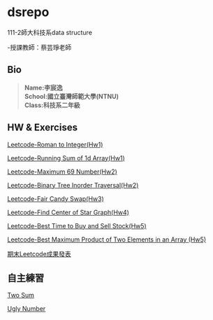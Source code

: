 # dsrepo

111-2師大科技系data structure

-授課教師：蔡芸琤老師

## Bio  
>**Name:李宸逸**  
>**School:國立臺灣師範大學(NTNU)**  
>**Class:科技系二年級**  

## HW & Exercises

[Leetcode-Roman to Integer(Hw1)](https://youtu.be/N-W8owIbUX4)

[Leetcode-Running Sum of 1d Array(Hw1)](https://youtu.be/Wrccv631H0I)

[Leetcode-Maximum 69 Number(Hw2)](https://youtu.be/-C-j_RLZ0c4)

[Leetcode-Binary Tree Inorder Traversal(Hw2)](https://youtu.be/Z3a_RVUh6SM)

[Leetcode-Fair Candy Swap(Hw3)](https://youtu.be/0wKVKfhBU3I)

[Leetcode-Find Center of Star Graph(Hw4)](https://youtu.be/W440vPYtcjI)

[Leetcode-Best Time to Buy and Sell Stock(Hw5)](https://youtu.be/QtVKjzKG8Uk)

[Leetcode-Best Maximum Product of Two Elements in an Array
(Hw5)](https://youtu.be/FXpNKMBhVhc)

[期末Leetcode成果發表](https://youtu.be/aWhtQWcPpoM)

## 自主練習

[Two Sum](https://youtu.be/vuM-ge24r-c)

[Ugly Number](https://youtu.be/wzPXNTf8Ino)
